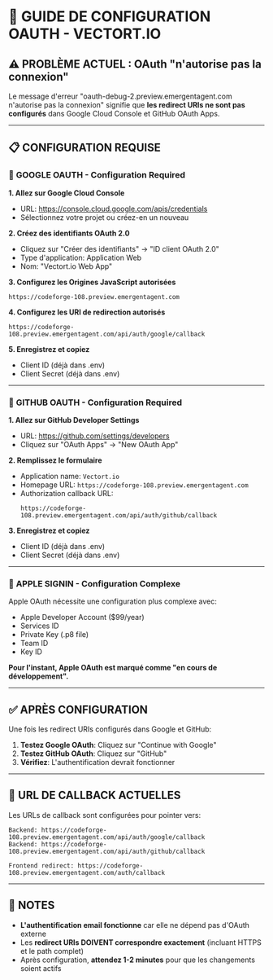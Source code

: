 # 🔧 GUIDE DE CONFIGURATION OAUTH - VECTORT.IO

## ⚠️ PROBLÈME ACTUEL : OAuth "n'autorise pas la connexion"

Le message d'erreur "oauth-debug-2.preview.emergentagent.com n'autorise pas la connexion" signifie que **les redirect URIs ne sont pas configurés** dans Google Cloud Console et GitHub OAuth Apps.

---

## 📋 CONFIGURATION REQUISE

### 🔵 **GOOGLE OAUTH - Configuration Required**

**1. Allez sur Google Cloud Console**
   - URL: https://console.cloud.google.com/apis/credentials
   - Sélectionnez votre projet ou créez-en un nouveau

**2. Créez des identifiants OAuth 2.0**
   - Cliquez sur "Créer des identifiants" → "ID client OAuth 2.0"
   - Type d'application: Application Web
   - Nom: "Vectort.io Web App"

**3. Configurez les Origines JavaScript autorisées**
   ```
   https://codeforge-108.preview.emergentagent.com
   ```

**4. Configurez les URI de redirection autorisés**
   ```
   https://codeforge-108.preview.emergentagent.com/api/auth/google/callback
   ```

**5. Enregistrez et copiez**
   - Client ID (déjà dans .env)
   - Client Secret (déjà dans .env)

---

### 🐙 **GITHUB OAUTH - Configuration Required**

**1. Allez sur GitHub Developer Settings**
   - URL: https://github.com/settings/developers
   - Cliquez sur "OAuth Apps" → "New OAuth App"

**2. Remplissez le formulaire**
   - Application name: `Vectort.io`
   - Homepage URL: `https://codeforge-108.preview.emergentagent.com`
   - Authorization callback URL: 
     ```
     https://codeforge-108.preview.emergentagent.com/api/auth/github/callback
     ```

**3. Enregistrez et copiez**
   - Client ID (déjà dans .env)
   - Client Secret (déjà dans .env)

---

### 🍎 **APPLE SIGNIN - Configuration Complexe**

Apple OAuth nécessite une configuration plus complexe avec:
- Apple Developer Account ($99/year)
- Services ID
- Private Key (.p8 file)
- Team ID
- Key ID

**Pour l'instant, Apple OAuth est marqué comme "en cours de développement".**

---

## ✅ APRÈS CONFIGURATION

Une fois les redirect URIs configurés dans Google et GitHub:

1. **Testez Google OAuth**: Cliquez sur "Continue with Google"
2. **Testez GitHub OAuth**: Cliquez sur "GitHub"
3. **Vérifiez**: L'authentification devrait fonctionner

---

## 🔄 URL DE CALLBACK ACTUELLES

Les URLs de callback sont configurées pour pointer vers:
```
Backend: https://codeforge-108.preview.emergentagent.com/api/auth/google/callback
Backend: https://codeforge-108.preview.emergentagent.com/api/auth/github/callback

Frontend redirect: https://codeforge-108.preview.emergentagent.com/auth/callback
```

---

## 📝 NOTES

- **L'authentification email fonctionne** car elle ne dépend pas d'OAuth externe
- Les **redirect URIs DOIVENT correspondre exactement** (incluant HTTPS et le path complet)
- Après configuration, **attendez 1-2 minutes** pour que les changements soient actifs
